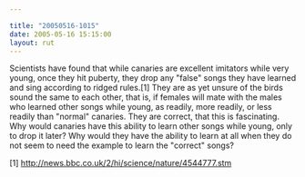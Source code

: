 ```yaml
---

title: "20050516-1015"
date: 2005-05-16 15:15:00
layout: rut
---
```


<p>Scientists have found that while canaries are excellent imitators
while very young, once they hit puberty, they drop any "false"
songs they have learned and sing according to ridged rules.[1]
They are as yet unsure of the birds sound the same to each other,
that is, if females will mate with the males who learned other
songs while young, as readily, more readily, or less readily than
"normal" canaries.  They are correct, that this is fascinating.
Why would canaries have this ability to learn other songs while
young, only to drop it later?  Why would they have the ability to
learn at all when they do not seem to need the example to learn the
"correct" songs?</p>

[1] http://news.bbc.co.uk/2/hi/science/nature/4544777.stm

